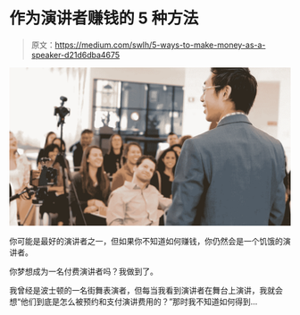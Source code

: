 # 作为演讲者赚钱的 5 种方法

> 原文：<https://medium.com/swlh/5-ways-to-make-money-as-a-speaker-d21d6dba4675>

![](img/d066f3d28e5a0b97144b19a981800303.png)

你可能是最好的演讲者之一，但如果你不知道如何赚钱，你仍然会是一个饥饿的演讲者。

你梦想成为一名付费演讲者吗？我做到了。

我曾经是波士顿的一名街舞表演者，但每当我看到演讲者在舞台上演讲，我就会想“他们到底是怎么被预约和支付演讲费用的？”那时我不知道如何得到…